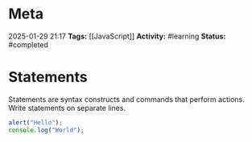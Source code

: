 # Meta
2025-01-29 21:17
**Tags:** [[JavaScript]]
**Activity:** #learning 
**Status:** #completed 

# Statements
Statements are syntax constructs and commands that perform actions. Write statements on separate lines.
```JavaScript title:example.js
alert("Hello");
console.log("World");
```